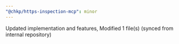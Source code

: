 ```yaml
---
"@chkp/https-inspection-mcp": minor
---
```


Updated implementation and features, Modified 1 file(s) (synced from internal repository)

